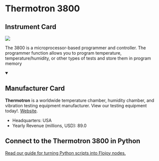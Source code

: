 
# Thermotron 3800

## Instrument Card

<img src="https://v5.airtableusercontent.com/v1/19/19/1691539200000/yf2xQXFzNMuxujYfn2VA3A/1Qag3VSdudAtIKphrF8geCoNhBcnlRSUnNeDPVqAvoX_S6oCDiw3zIIoNUI8QwkOzy38gdm7woJx1MOFCJaJM_EhnK0qk-ptBZZR9bFPCb3SVyzGXn1zna7kL1KuNtFh/RjtgNWXl2XxJZAsSZyccwMKveMmeCF6c7yA8slLU_yg"/>
<p>The 3800 is a microprocessor-based programmer and controller. The programmer function allows you to program temperature, temperature/humidity, or other types of tests and store them in program memory</p>

<details open>
<summary><h2>Manufacturer Card</h2></summary>

**Thermotron** is a worldwide temperature chamber, humidity chamber, and vibration testing equipment manufacturer. View our testing equipment today!. <a href="https://thermotron.com/">Website</a>.

<ul>
  <li>Headquarters: USA</li>
  <li>Yearly Revenue (millions, USD): 89.0</li>
</ul>
</details>

## Connect to the Thermotron 3800 in Python

[Read our guide for turning Python scripts into Flojoy nodes.](https://docs.flojoy.ai/custom-nodes/creating-custom-node/)


